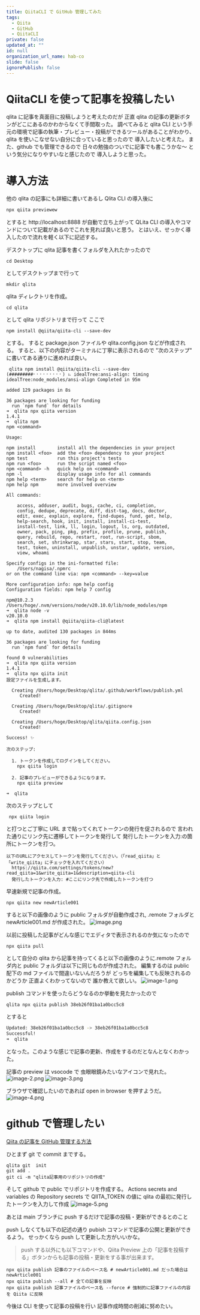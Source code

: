 ```yaml
---
title: QiitaCLI で GitHub 管理してみた
tags:
  - Qiita
  - GitHub
  - QiitaCLI
private: false
updated_at: ""
id: null
organization_url_name: hab-co
slide: false
ignorePublish: false
---
```


# QiitaCLI を使って記事を投稿したい

qlita に記事を真面目に投稿しようと考えたのだが
正直 qlita の記事の更新ボタンがどこにあるのかわからなくて手間取った。
調べてみると qlita CLI という手元の環境で記事の執筆・プレビュー・投稿ができるツールがあることがわかり、
qlita を使いこなせない自分に合っていると思ったので
導入したいと考えた。
また、github でも管理できるので
日々の勉強のついでに記事でも書こうかな〜
という気分になりやすいなと感じたので
導入しようと思った。

# 導入方法

他の qlita の記事にも詳細に書いてあるし
Qlita CLI の導入後に

```sh
npx qiita previewew
```

とすると http://localhost:8888 が自動で立ち上がって
QLita CLI の導入やコマンドについて記載があるのでこれを見れば良いと思う。
とはいえ、せっかく導入したので流れを軽く以下に記述する。

デスクトップに qlita 記事を書くフォルダを入れたかったので

```
cd Desktop
```

としてデスクトップまで行って

```
mkdir qlita
```

qlita ディレクトリを作成。

```
cd qlita
```

として qlita リポジトリまで行って
ここで

```
npm install @qiita/qiita-cli --save-dev
```

とする。
すると package.json ファイルや qlita.config.json などが作成される。
すると、以下の内容がターミナルに丁寧に表示されるので
"次のステップ" に書いてある通りに進めれば良い。

```
 qlita npm install @qiita/qiita-cli --save-dev
(#########⠂⠂⠂⠂⠂⠂⠂⠂⠂) ⠦ idealTree:ansi-align: timing idealTree:node_modules/ansi-align Completed in 95m

added 129 packages in 8s

36 packages are looking for funding
  run `npm fund` for details
➜  qlita npx qiita version
1.4.1
➜  qlita npm
npm <command>

Usage:

npm install        install all the dependencies in your project
npm install <foo>  add the <foo> dependency to your project
npm test           run this project's tests
npm run <foo>      run the script named <foo>
npm <command> -h   quick help on <command>
npm -l             display usage info for all commands
npm help <term>    search for help on <term>
npm help npm       more involved overview

All commands:

    access, adduser, audit, bugs, cache, ci, completion,
    config, dedupe, deprecate, diff, dist-tag, docs, doctor,
    edit, exec, explain, explore, find-dupes, fund, get, help,
    help-search, hook, init, install, install-ci-test,
    install-test, link, ll, login, logout, ls, org, outdated,
    owner, pack, ping, pkg, prefix, profile, prune, publish,
    query, rebuild, repo, restart, root, run-script, sbom,
    search, set, shrinkwrap, star, stars, start, stop, team,
    test, token, uninstall, unpublish, unstar, update, version,
    view, whoami

Specify configs in the ini-formatted file:
    /Users/nagisa/.npmrc
or on the command line via: npm <command> --key=value

More configuration info: npm help config
Configuration fields: npm help 7 config

npm@10.2.3 /Users/hoge/.nvm/versions/node/v20.10.0/lib/node_modules/npm
➜  qlita node -v
v20.10.0
➜  qlita npm install @qiita/qiita-cli@latest

up to date, audited 130 packages in 844ms

36 packages are looking for funding
  run `npm fund` for details

found 0 vulnerabilities
➜  qlita npx qiita version
1.4.1
➜  qlita npx qiita init
設定ファイルを生成します。

  Creating /Users/hoge/Desktop/qlita/.github/workflows/publish.yml
     Created!

  Creating /Users/hoge/Desktop/qlita/.gitignore
     Created!

  Creating /Users/hoge/Desktop/qlita/qiita.config.json
     Created!

Success! ✨

次のステップ:

  1. トークンを作成してログインをしてください。
    npx qiita login

  2. 記事のプレビューができるようになります。
    npx qiita preview

➜  qlita
```

次のステップとして

```
 npx qiita login
```

と打つとご丁寧に URL まで貼ってくれてトークンの発行を促されるので
言われた通りにリンク先に遷移してトークンを発行して
発行したトークンを入力:の箇所にトークンを打つ。

```
以下のURLにアクセスしてトークンを発行してください。（「read_qiita」と「write_qiita」にチェックを入れてください）
  https://qiita.com/settings/tokens/new?read_qiita=1&write_qiita=1&description=qiita-cli
  発行したトークンを入力: #ここにリンク先で作成したトークンを打つ
```

早速新規で記事の作成。

```
npx qiita new newArticle001
```

すると以下の画像のように public フォルダが自動作成され,
.remote フォルダと newArticle001.md が作成された。
![image.png](https://qiita-image-store.s3.ap-northeast-1.amazonaws.com/0/3550857/daa3a193-b69d-ce39-f238-64d939340831.png)

以前に投稿した記事がどんな感じでエディタで表示されるのか気になったので

```
npx qiita pull
```

として自分の qlita から記事を持ってくると以下の画像のように.remote フォルダ内と public フォルダは以下に同じものが作成された。
編集するのは public 配下の md ファイルで間違いないんだろうが
どっちを編集しても反映されるのかどうか
正直よくわかってないので
誰か教えて欲しい。
![image-1.png](https://qiita-image-store.s3.ap-northeast-1.amazonaws.com/0/3550857/e52498c5-80cb-fca3-2445-0c96c6bc3d1e.png)

publish コマンドを使ったらどうなるのか挙動を見たかったので

```
qlita npx qiita publish 38eb26f01ba1a0bcc5c8
```

とすると

```sh
Updated: 38eb26f01ba1a0bcc5c8 -> 38eb26f01ba1a0bcc5c8
Successful!
➜  qlita
```

となった。このような感じで記事の更新、作成をするのだとなんとなくわかった。

記事の preview は vsocode で
虫眼眼鏡みたいなアイコンで見れた。
![image-2.png](https://qiita-image-store.s3.ap-northeast-1.amazonaws.com/0/3550857/b6ad138d-53c1-c4b0-ce46-504c21f73205.png)
![image-3.png](https://qiita-image-store.s3.ap-northeast-1.amazonaws.com/0/3550857/c0a6977e-aa9f-85f2-f4ba-684bd712fe44.png)

ブラウザで確認したいのであれば
open in browser を押すようだ。
![image-4.png](https://qiita-image-store.s3.ap-northeast-1.amazonaws.com/0/3550857/8dc8f42b-8a34-8803-ced3-ac8498580bb7.png)

# github で管理したい

[ Qiita の記事を GitHub 管理する方法](https://qiita.com/ryocha12/items/e412306f9e8339d7cffe)

ひとまず git で commit までする。

```
qlita git  init
git add .
git ci -m "qlita記事用のリポジトリの作成"

```

そして github で public でリポジトリを作成する。
Actions secrets and variables の Repository secrets で
QIITA_TOKEN の値に qlita の最初に発行したトークンを入力して作成
![image-5.png](https://qiita-image-store.s3.ap-northeast-1.amazonaws.com/0/3550857/098e8b41-5b1a-5bf6-92e7-3a2123189fec.png)

あとは main ブランチに push するだけで記事の投稿・更新ができるとのこと

push しなくても以下の記述の通り pubish コマンドで記事の公開と更新ができるよう。
せっかくなら push して更新した方がいいかな。

> push する以外にも以下コマンドや、Qiita Preview 上の「記事を投稿す る」ボタンからも記事の投稿・更新をする事が出来ます。

```
npx qiita publish 記事のファイルのベース名 # newArticle001.md だった場合は newArticle001
npx qiita publish --all # 全ての記事を反映
npx qiita publish 記事ファイルのベース名 --force # 強制的に記事ファイルの内容を Qiita に反映
```

今後は CLI を使って記事の投稿を行い
記事作成時間の削減に努めたい。
